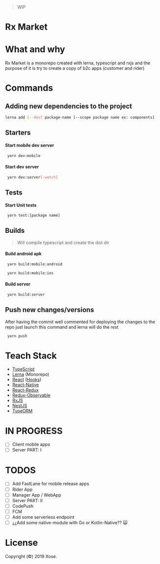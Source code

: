 > WIP

# Rx Market

# What and why

Rx Market is a monorepo created with lerna, typescript and rxjs and the purpose of it is try to create a copy of b2c apps (customer and rider)

# Commands

## Adding new dependencies to the project

```sh
lerna add [--dev] package-name [--scope package name ex: components]
```

## Starters

#### Start mobile dev server

```sh
 yarn dev:mobile
```

#### Start dev server

```sh
 yarn dev:server[-watch]
```

## Tests

#### Start Unit tests

```sh
 yarn test:[package name]
```

## Builds

> Will compile typescript and create the dist dir

#### Build android apk

```sh
 yarn build:mobile:android
```

```sh
 yarn build:mobile:ios
```

#### Build server

```sh
 yarn build:server
```

## Push new changes/versions

After having the commit well commented for deploying the changes to the repo just launch this command and lerna will do the rest

```sh
 yarn push
```

# Teach Stack

- [TypeScript](https://github.com/Microsoft/TypeScript)
- [Lerna](https://github.com/lerna/lerna) (Monorepo)
- [React](https://github.com/facebook/react) ([Hooks](https://reactjs.org/docs/hooks-intro.html))
- [React-Native](https://github.com/facebook/react-native)
- [React-Redux](https://github.com/reduxjs/react-redux)
- [Redux-Observable](https://github.com/redux-observable/redux-observable/)
- [RxJS](https://github.com/ReactiveX/RxJS)
- [NestJS](https://nestjs.com)
- [TypeORM](https://github.com/typeorm/typeorm)

# IN PROGRESS

- [ ] Client mobile apps
- [ ] Server PART: I

# TODOS

- [ ] Add FastLane for mobile release apps
- [ ] Rider App
- [ ] Manager App / WebApp
- [ ] Server PART: II
- [ ] CodePush
- [ ] FCM
- [ ] Add some serverless endpoint
- [ ] ¿¿Add some native-module with Go or Kotlin-Native?? 🙀

# License

Copyright (©) 2019 Xose.